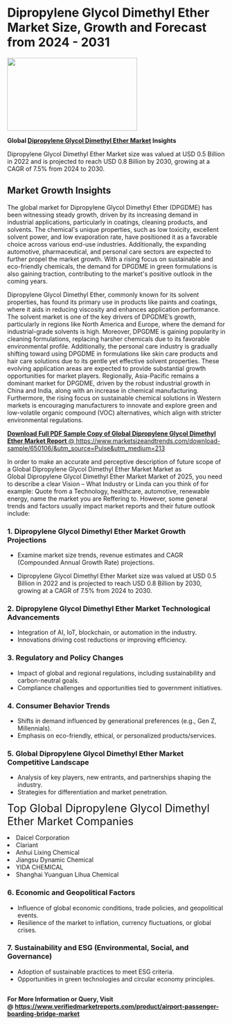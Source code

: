 <H1>Dipropylene Glycol Dimethyl Ether Market Size, Growth and Forecast from 2024 - 2031</H1><img class="aligncenter size-medium wp-image-584254" src="https://thirdeyenews.in/wp-content/uploads/2024/09/Global-Market-Research-300x168.jpeg" alt="" width="300" height="168" /><p><strong>Global&nbsp;<a href="https://www.marketsizeandtrends.com/download-sample/650106/&amp;utm_source=Pulse&amp;utm_medium=213">Dipropylene Glycol Dimethyl Ether Market</a> Insights</strong></p><p>Dipropylene Glycol Dimethyl Ether Market size was valued at USD 0.5 Billion in 2022 and is projected to reach USD 0.8 Billion by 2030, growing at a CAGR of 7.5% from 2024 to 2030.</p><p><h2>Market Growth Insights</h2> <p>The global market for Dipropylene Glycol Dimethyl Ether (DPGDME) has been witnessing steady growth, driven by its increasing demand in industrial applications, particularly in coatings, cleaning products, and solvents. The chemical's unique properties, such as low toxicity, excellent solvent power, and low evaporation rate, have positioned it as a favorable choice across various end-use industries. Additionally, the expanding automotive, pharmaceutical, and personal care sectors are expected to further propel the market growth. With a rising focus on sustainable and eco-friendly chemicals, the demand for DPGDME in green formulations is also gaining traction, contributing to the market's positive outlook in the coming years.</p> <p><a href="#"></a></p> <p>Dipropylene Glycol Dimethyl Ether, commonly known for its solvent properties, has found its primary use in products like paints and coatings, where it aids in reducing viscosity and enhances application performance. The solvent market is one of the key drivers of DPGDME’s growth, particularly in regions like North America and Europe, where the demand for industrial-grade solvents is high. Moreover, DPGDME is gaining popularity in cleaning formulations, replacing harsher chemicals due to its favorable environmental profile. Additionally, the personal care industry is gradually shifting toward using DPGDME in formulations like skin care products and hair care solutions due to its gentle yet effective solvent properties. These evolving application areas are expected to provide substantial growth opportunities for market players. Regionally, Asia-Pacific remains a dominant market for DPGDME, driven by the robust industrial growth in China and India, along with an increase in chemical manufacturing. Furthermore, the rising focus on sustainable chemical solutions in Western markets is encouraging manufacturers to innovate and explore green and low-volatile organic compound (VOC) alternatives, which align with stricter environmental regulations.</p> <p><a href="#"></p><p><span class=""><strong>Download Full PDF Sample Copy of Global Dipropylene Glycol Dimethyl Ether Market Report</strong> @ <a href="https://www.marketsizeandtrends.com/download-sample/650106/&amp;utm_source=Pulse&amp;utm_medium=213" target="_blank">https://www.marketsizeandtrends.com/download-sample/650106/&amp;utm_source=Pulse&amp;utm_medium=213</a></span></p><p>In order to make an accurate and perceptive description of future scope of a Global&nbsp;Dipropylene Glycol Dimethyl Ether Market Market as Global&nbsp;Dipropylene Glycol Dimethyl Ether Market Market of 2025, you need to describe a clear Vision &ndash; What Industry or Linda can you think of for example: Quote from a Technology, healthcare, automotive, renewable energy, name the market you are Reffering to. However, some general trends and factors usually impact market reports and their future outlook include:</p><h3>1.&nbsp;<strong>Dipropylene Glycol Dimethyl Ether Market Growth Projections</strong></h3><ul><li>Examine market size trends, revenue estimates and CAGR (Compounded Annual Growth Rate) projections.</li><li><p>Dipropylene Glycol Dimethyl Ether Market size was valued at USD 0.5 Billion in 2022 and is projected to reach USD 0.8 Billion by 2030, growing at a CAGR of 7.5% from 2024 to 2030.</p></li></ul><h3>2.&nbsp;<strong>Dipropylene Glycol Dimethyl Ether Market Technological Advancements</strong></h3><ul><li>Integration of AI, IoT, blockchain, or automation in the industry.</li><li>Innovations driving cost reductions or improving efficiency.</li></ul><h3>3.&nbsp;<strong>Regulatory and Policy Changes</strong></h3><ul><li>Impact of global and regional regulations, including sustainability and carbon-neutral goals.</li><li>Compliance challenges and opportunities tied to government initiatives.</li></ul><h3>4.&nbsp;<strong>Consumer Behavior Trends</strong></h3><ul><li>Shifts in demand influenced by generational preferences (e.g., Gen Z, Millennials).</li><li>Emphasis on eco-friendly, ethical, or personalized products/services.</li></ul><h3>5.&nbsp;<strong>Global Dipropylene Glycol Dimethyl Ether Market Competitive Landscape</strong></h3><ul><li>Analysis of key players, new entrants, and partnerships shaping the industry.</li><li>Strategies for differentiation and market penetration.</li></ul><p data-pm-slice="1 1 []"><span style="color: inherit; font-family: inherit; font-size: 25px;">Top Global Dipropylene Glycol Dimethyl Ether Market Companies</span></p><div class="" data-test-id=""><p><li>Daicel Corporation</li><li> Clariant</li><li> Anhui Lixing Chemical</li><li> Jiangsu Dynamic Chemical</li><li> YIDA CHEMICAL</li><li> Shanghai Yuanguan Lihua Chemical</li></p></div><h3>6.&nbsp;<strong>Economic and Geopolitical Factors</strong></h3><ul><li>Influence of global economic conditions, trade policies, and geopolitical events.</li><li>Resilience of the market to inflation, currency fluctuations, or global crises.</li></ul><h3>7.&nbsp;<strong>Sustainability and ESG (Environmental, Social, and Governance)</strong></h3><ul><li>Adoption of sustainable practices to meet ESG criteria.</li><li>Opportunities in green technologies and circular economy principles.</li></ul><h2><strong style="font-size: 14px;">For More Information or Query, Visit @&nbsp;</strong><a style="background-color: #ffffff; font-size: 14px;" href="https://www.marketsizeandtrends.com/report/dipropylene-glycol-dimethyl-ether-market/" target="_blank">https://www.verifiedmarketreports.com/product/airport-passenger-boarding-bridge-market</a></h2>
